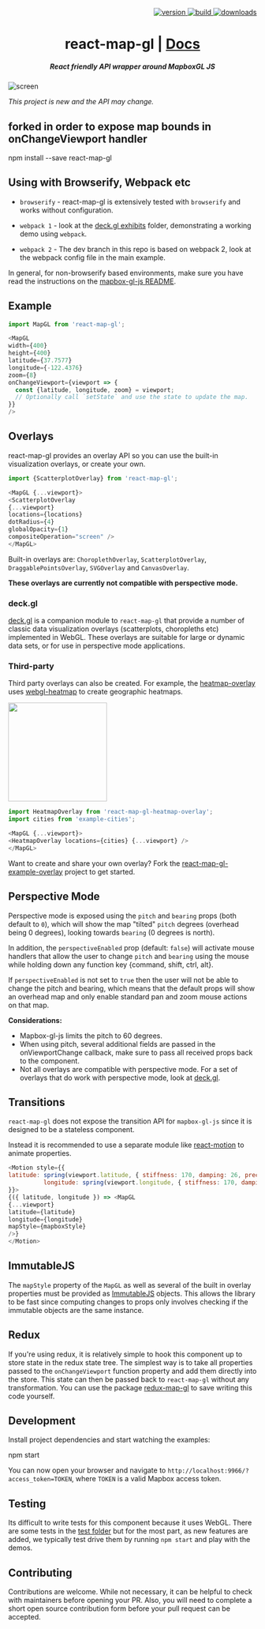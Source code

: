 <p align="right">
<a href="https://npmjs.org/package/react-map-gl">
<img src="https://img.shields.io/npm/v/react-map-gl.svg?style=flat-square" alt="version" />
</a>
<a href="https://travis-ci.org/uber/react-map-gl">
<img src="https://img.shields.io/travis/uber/react-map-gl/master.svg?style=flat-square" alt="build" />
</a>
<a href="https://npmjs.org/package/react-map-gl">
<img src="https://img.shields.io/npm/dm/react-map-gl.svg?style=flat-square" alt="downloads" />
</a>
</p>

<h1 align="center">react-map-gl | <a href="https://uber.github.io/react-map-gl">Docs</a></h1>

<h5 align="center">React friendly API wrapper around MapboxGL JS</h5>

![screen](https://cloud.githubusercontent.com/assets/499192/11028165/49f41da2-86bc-11e5-85eb-9279621ef971.png)

*This project is new and the API may change.*
## forked in order to expose map bounds in onChangeViewport handler

npm install --save react-map-gl

## Using with Browserify, Webpack etc

* `browserify` - react-map-gl is extensively tested with `browserify` and works without configuration.

* `webpack 1` - look at the [deck.gl exhibits](https://github.com/uber/deck.gl/tree/master/exhibits)
folder, demonstrating a working demo using `webpack`.

* `webpack 2` - The dev branch in this repo is based on webpack 2, look at the webpack config file in the main example.

In general, for non-browserify based environments, make sure you have read the instructions on the
[mapbox-gl-js README](https://github.com/mapbox/mapbox-gl-js#using-mapbox-gl-js-with-other-module-systems).

## Example

```js
import MapGL from 'react-map-gl';

<MapGL
width={400}
height={400}
latitude={37.7577}
longitude={-122.4376}
zoom={8}
onChangeViewport={viewport => {
  const {latitude, longitude, zoom} = viewport;
  // Optionally call `setState` and use the state to update the map.
}}
/>
```

## Overlays

react-map-gl provides an overlay API so you can use the built-in visualization
overlays, or create your own.

```js
import {ScatterplotOverlay} from 'react-map-gl';

<MapGL {...viewport}>
<ScatterplotOverlay
{...viewport}
locations={locations}
dotRadius={4}
globalOpacity={1}
compositeOperation="screen" />
</MapGL>
```

Built-in overlays are: `ChoroplethOverlay`, `ScatterplotOverlay`, `DraggablePointsOverlay`,
  `SVGOverlay` and `CanvasOverlay`.

  **These overlays are currently not compatible with perspective mode.**

### deck.gl

  [deck.gl](https://github.com/uber/deck.gl) is a companion module to
  `react-map-gl` that provide a number of classic data visualization overlays
  (scatterplots, choropleths etc) implemented in WebGL. These overlays are
  suitable for large or dynamic data sets, or for use in perspective mode
  applications.

### Third-party

  Third party overlays can also be created. For example, the
  [heatmap-overlay](https://github.com/vicapow/react-map-gl-heatmap-overlay) uses
  [webgl-heatmap](https://github.com/vicapow/webgl-heatmap) to create geographic
  heatmaps.

  <img width=200 src="https://cloud.githubusercontent.com/assets/499192/11028150/33f34640-86bc-11e5-9678-3fa1798394d5.gif" />

  ```js
  import HeatmapOverlay from 'react-map-gl-heatmap-overlay';
  import cities from 'example-cities';

  <MapGL {...viewport}>
  <HeatmapOverlay locations={cities} {...viewport} />
  </MapGL>
  ```

  Want to create and share your own overlay? Fork the
  [react-map-gl-example-overlay](https://github.com/vicapow/react-map-gl-example-overlay)
  project to get started.

## Perspective Mode

  Perspective mode is exposed using the `pitch` and `bearing` props
  (both default to `0`), which will show the map "tilted" `pitch` degrees
  (overhead being 0 degrees), looking towards `bearing` (0 degrees is north).

In addition, the `perspectiveEnabled` prop (default: `false`)
  will activate mouse handlers that allow the user to change `pitch` and
  `bearing` using the mouse while holding down any function key {command, shift, ctrl, alt}.

  If `perspectiveEnabled` is not set to `true` then the user will not be able to
  change the pitch and bearing, which means that the default props will show
  an overhead map and only enable standard pan and zoom mouse actions on that map.

  **Considerations:**

  - Mapbox-gl-js limits the pitch to 60 degrees.
  - When using pitch, several additional fields are passed in the
  onViewportChange callback, make sure to pass all received props back to
  the component.
  - Not all overlays are compatible with perspective mode. For a set of overlays that
  do work with perspective mode, look at [deck.gl](https://github.com/uber/deck.gl).

## Transitions

  `react-map-gl` does not expose the transition API for `mapbox-gl-js` since it is
  designed to be a stateless component.

  Instead it is recommended to use a separate module like
  [react-motion](https://github.com/chenglou/react-motion)
  to animate properties.

  ```js
  <Motion style={{
latitude: spring(viewport.latitude, { stiffness: 170, damping: 26, precision: 0.000001 }),
            longitude: spring(viewport.longitude, { stiffness: 170, damping: 26, precision: 0.000001 })
  }}>
{({ latitude, longitude }) => <MapGL
  {...viewport}
  latitude={latitude}
  longitude={longitude}
  mapStyle={mapboxStyle}
  />}
  </Motion>
  ```

## ImmutableJS

  The `mapStyle` property of the `MapGL` as well as several of the built in
  overlay properties must be provided as
  [ImmutableJS](https://facebook.github.io/immutable-js) objects. This allows
  the library to be fast since computing changes to props only involves checking
  if the immutable objects are the same instance.

## Redux

  If you're using redux, it is relatively simple to hook this component up to
  store state in the redux state tree. The simplest way is to take all
  properties passed to the `onChangeViewport` function property and add them
  directly into the store. This state can then be passed back to `react-map-gl`
  without any transformation. You can use the package
  [redux-map-gl](https://github.com/Willyham/redux-map-gl) to save writing this
  code yourself.

## Development

  Install project dependencies and start watching the examples:

  npm start

  You can now open your browser and navigate to `http://localhost:9966/?access_token=TOKEN`,
  where `TOKEN` is a valid Mapbox access token.

## Testing

  Its difficult to write tests for this component because it uses WebGL.
  There are some tests in the [test folder](./test) but for the most part, as new
  features are added, we typically test drive them by running `npm start` and
  play with the demos.

## Contributing

  Contributions are welcome. While not necessary, it can be helpful to check with
  maintainers before opening your PR. Also, you will need to complete a short open
  source contribution form before your pull request can be accepted.
